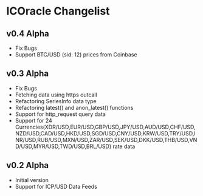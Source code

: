 # ICOracle Changelist

## v0.4 Alpha

- Fix Bugs
- Support BTC/USD (sid: 12) prices from Coinbase

## v0.3 Alpha

- Fix Bugs
- Fetching data using https outcall
- Refactoring SeriesInfo data type
- Refactoring latest() and anon_latest() functions
- Support for http_request query data
- Support for 24 Currencies(XDR/USD,EUR/USD,GBP/USD,JPY/USD,AUD/USD,CHF/USD,NZD/USD,CAD/USD,HKD/USD,SGD/USD,CNY/USD,KRW/USD,TRY/USD,INR/USD,RUB/USD,MXN/USD,ZAR/USD,SEK/USD,DKK/USD,THB/USD,VND/USD,MYR/USD,TWD/USD,BRL/USD) rate data

## v0.2 Alpha

- Initial version
- Support for ICP/USD Data Feeds